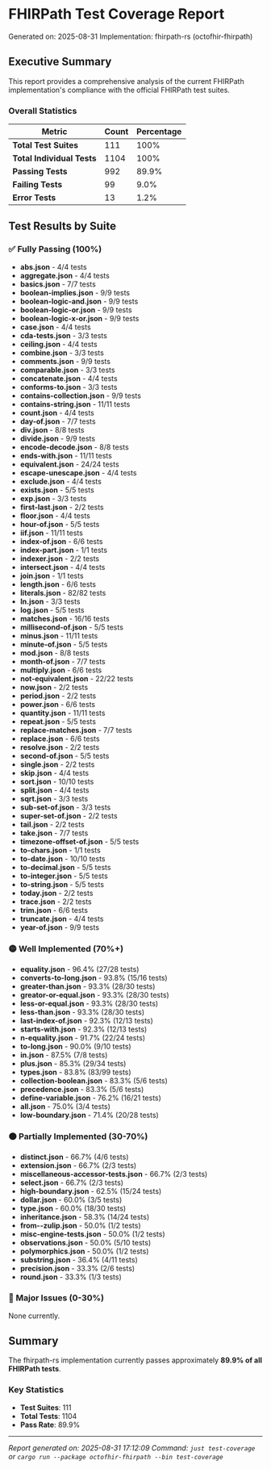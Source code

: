 # FHIRPath Test Coverage Report

Generated on: 2025-08-31
Implementation: fhirpath-rs (octofhir-fhirpath)

## Executive Summary

This report provides a comprehensive analysis of the current FHIRPath implementation's compliance with the official FHIRPath test suites.

### Overall Statistics

| Metric | Count | Percentage |
|--------|-------|------------|
| **Total Test Suites** | 111 | 100% |
| **Total Individual Tests** | 1104 | 100% |
| **Passing Tests** | 992 | 89.9% |
| **Failing Tests** | 99 | 9.0% |
| **Error Tests** | 13 | 1.2% |

## Test Results by Suite

### ✅ Fully Passing (100%)

- **abs.json** - 4/4 tests
- **aggregate.json** - 4/4 tests
- **basics.json** - 7/7 tests
- **boolean-implies.json** - 9/9 tests
- **boolean-logic-and.json** - 9/9 tests
- **boolean-logic-or.json** - 9/9 tests
- **boolean-logic-x-or.json** - 9/9 tests
- **case.json** - 4/4 tests
- **cda-tests.json** - 3/3 tests
- **ceiling.json** - 4/4 tests
- **combine.json** - 3/3 tests
- **comments.json** - 9/9 tests
- **comparable.json** - 3/3 tests
- **concatenate.json** - 4/4 tests
- **conforms-to.json** - 3/3 tests
- **contains-collection.json** - 9/9 tests
- **contains-string.json** - 11/11 tests
- **count.json** - 4/4 tests
- **day-of.json** - 7/7 tests
- **div.json** - 8/8 tests
- **divide.json** - 9/9 tests
- **encode-decode.json** - 8/8 tests
- **ends-with.json** - 11/11 tests
- **equivalent.json** - 24/24 tests
- **escape-unescape.json** - 4/4 tests
- **exclude.json** - 4/4 tests
- **exists.json** - 5/5 tests
- **exp.json** - 3/3 tests
- **first-last.json** - 2/2 tests
- **floor.json** - 4/4 tests
- **hour-of.json** - 5/5 tests
- **iif.json** - 11/11 tests
- **index-of.json** - 6/6 tests
- **index-part.json** - 1/1 tests
- **indexer.json** - 2/2 tests
- **intersect.json** - 4/4 tests
- **join.json** - 1/1 tests
- **length.json** - 6/6 tests
- **literals.json** - 82/82 tests
- **ln.json** - 3/3 tests
- **log.json** - 5/5 tests
- **matches.json** - 16/16 tests
- **millisecond-of.json** - 5/5 tests
- **minus.json** - 11/11 tests
- **minute-of.json** - 5/5 tests
- **mod.json** - 8/8 tests
- **month-of.json** - 7/7 tests
- **multiply.json** - 6/6 tests
- **not-equivalent.json** - 22/22 tests
- **now.json** - 2/2 tests
- **period.json** - 2/2 tests
- **power.json** - 6/6 tests
- **quantity.json** - 11/11 tests
- **repeat.json** - 5/5 tests
- **replace-matches.json** - 7/7 tests
- **replace.json** - 6/6 tests
- **resolve.json** - 2/2 tests
- **second-of.json** - 5/5 tests
- **single.json** - 2/2 tests
- **skip.json** - 4/4 tests
- **sort.json** - 10/10 tests
- **split.json** - 4/4 tests
- **sqrt.json** - 3/3 tests
- **sub-set-of.json** - 3/3 tests
- **super-set-of.json** - 2/2 tests
- **tail.json** - 2/2 tests
- **take.json** - 7/7 tests
- **timezone-offset-of.json** - 5/5 tests
- **to-chars.json** - 1/1 tests
- **to-date.json** - 10/10 tests
- **to-decimal.json** - 5/5 tests
- **to-integer.json** - 5/5 tests
- **to-string.json** - 5/5 tests
- **today.json** - 2/2 tests
- **trace.json** - 2/2 tests
- **trim.json** - 6/6 tests
- **truncate.json** - 4/4 tests
- **year-of.json** - 9/9 tests

### 🟡 Well Implemented (70%+)

- **equality.json** - 96.4% (27/28 tests)
- **converts-to-long.json** - 93.8% (15/16 tests)
- **greater-than.json** - 93.3% (28/30 tests)
- **greator-or-equal.json** - 93.3% (28/30 tests)
- **less-or-equal.json** - 93.3% (28/30 tests)
- **less-than.json** - 93.3% (28/30 tests)
- **last-index-of.json** - 92.3% (12/13 tests)
- **starts-with.json** - 92.3% (12/13 tests)
- **n-equality.json** - 91.7% (22/24 tests)
- **to-long.json** - 90.0% (9/10 tests)
- **in.json** - 87.5% (7/8 tests)
- **plus.json** - 85.3% (29/34 tests)
- **types.json** - 83.8% (83/99 tests)
- **collection-boolean.json** - 83.3% (5/6 tests)
- **precedence.json** - 83.3% (5/6 tests)
- **define-variable.json** - 76.2% (16/21 tests)
- **all.json** - 75.0% (3/4 tests)
- **low-boundary.json** - 71.4% (20/28 tests)

### 🟠 Partially Implemented (30-70%)

- **distinct.json** - 66.7% (4/6 tests)
- **extension.json** - 66.7% (2/3 tests)
- **miscellaneous-accessor-tests.json** - 66.7% (2/3 tests)
- **select.json** - 66.7% (2/3 tests)
- **high-boundary.json** - 62.5% (15/24 tests)
- **dollar.json** - 60.0% (3/5 tests)
- **type.json** - 60.0% (18/30 tests)
- **inheritance.json** - 58.3% (14/24 tests)
- **from--zulip.json** - 50.0% (1/2 tests)
- **misc-engine-tests.json** - 50.0% (1/2 tests)
- **observations.json** - 50.0% (5/10 tests)
- **polymorphics.json** - 50.0% (1/2 tests)
- **substring.json** - 36.4% (4/11 tests)
- **precision.json** - 33.3% (2/6 tests)
- **round.json** - 33.3% (1/3 tests)

### 🔴 Major Issues (0-30%)

None currently.

## Summary

The fhirpath-rs implementation currently passes approximately **89.9% of all FHIRPath tests**.

### Key Statistics
- **Test Suites**: 111
- **Total Tests**: 1104
- **Pass Rate**: 89.9%

---

*Report generated on: 2025-08-31 17:12:09*
*Command: `just test-coverage` or `cargo run --package octofhir-fhirpath --bin test-coverage`*
